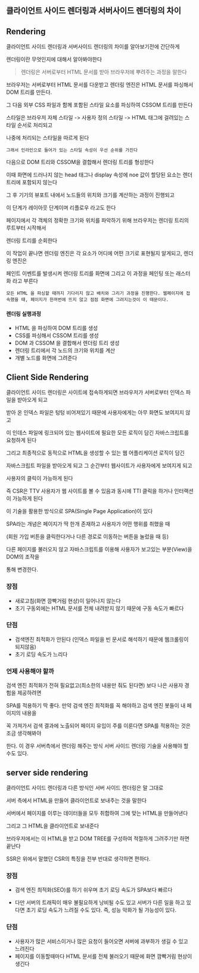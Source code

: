 ## 클라이언트 사이드 렌더링과 서버사이드 렌더링의 차이

## Rendering

클라이언트 사이드 렌더링과 서버사이드 렌더링의 차이를 알아보기전에 간단하게

렌더링이란 무엇인지에 대해서 알아봐야한다

> 렌더링은 서버로부터 HTML 문서를 받아 브라우저에 뿌려주는 과정을 말한다

브라우저는 서버로부터 HTML 문서를 다운받고 렌더링 엔진은 HTML 문서를 파싱해서 DOM 트리를 만든다.

그 다음 외부 CSS 파일과 함께 포함된 스타일 요소를 파싱하여 CSSOM 트리를 만든다

스타일은 브라우저 자체 스타일 -> 사용자 정의 스타일 -> HTML 태그에 걸려있는 스타일 순서로 처리되고

나중에 처리되는 스타일을 따르게 된다

`그래서 인라인으로 들어가 있는 스타일 속성이 우선 순위를 가진다`

다음으로 DOM 트리와 CSSOM을 결합해서 렌더링 트리를 형성한다

이때 화면에 드러나지 않는 head 태그나 display 속성에 noe 값이 할당된 요소는 렌더 트리에 포함되지 않는다

그 후 기기의 뷰포트 내에서 노드들의 위치와 크기를 계산하는 과정이 진행되고

이 단계가 레이아웃 단계이며 리플로우 라고도 한다

페이지에서 각 객체의 정확한 크기와 위치를 파악하기 위해 브라우저는 렌더링 트리의 루트부터 시작해서

렌더링 트리를 순회한다

이 작업이 끝나면 렌더링 엔진은 각 요소가 어디에 어떤 크기로 표현될지 알게되고, 렌더링 엔진은

페인트 이벤트를 발생시켜 렌더링 트리를 화면에 그리고 이 과정을 페인팅 또는 래스터화 라고 부른다

`모든 HTML 을 파싱할 때까지 기다리지 않고 배치와 그리기 과정을 진행한다. 웹페이지에 접속했을 때, 페이지가 한꺼번에 뜨지 않고 점점 화면에 그려지는것이 이 때문이다.`

#### 렌더링 실행과정

- HTML 을 파싱하여 DOM 트리를 생성
- CSS를 파싱해서 CSSOM 트리를 생성
- DOM 과 CSSOM 을 결합해서 렌더링 트리 생성
- 렌더링 트리에서 각 노드의 크기와 위치를 계산
- 개별 노드를 화면에 그려준다

## Client Side Rendering

클라이언트 사이드 렌더링은 사이트에 접속하게되면 브라우저가 서버로부터 인덱스 파일을 받아오게 되고

받아 온 인덱스 파일은 텅텅 비어져있기 때문에 사용자에게는 아무 화면도 보여지지 않고

이 인데스 파일에 링크되어 있는 웹사이트에 필요한 모든 로직이 담긴 자바스크립트를 요청하게 된다

그리고 최종적으로 동적으로 HTML을 생성할 수 있는 웹 어플리케이션 로직이 담긴

자바스크립트 파일을 받아오게 되고 그 순간부터 웹사이트가 사용자에게 보여지게 되고

사용자의 클릭이 가능하게 된다

즉 CSR은 TTV 사용자가 웹 사이트를 볼 수 있음과 동시에 TTI 클릭을 하거나 인터랙션이 가능하게 된다

이 기술을 활용한 방식으로 SPA(Single Page Application)이 있다

SPA라는 개념은 페이지가 딱 한개 존재하고 사용자가 어떤 행위를 취했을 때

(회원 가입 버튼을 클릭한다거나 다른 경로로 이동하는 버튼을 눌렀을 때 등)

다른 페이지를 불러오지 않고 자바스크립트를 이용해 사용자가 보고있는 부분(View)을 DOM의 조작을

통해 변경한다.

### 장점

- 새로고침(화면 깜빡거림 현상)이 일어나지 않는다
- 초기 구동외에는 HTML 문서를 전체 내려받지 않기 때문에 구동 속도가 빠르다

### 단점

- 검색엔진 최적화가 안된다 (인덱스 파일을 빈 문서로 해석하기 때문에 웹크롤링이 되지않음)
- 초기 로딩 속도가 느리다

### 언제 사용해야 할까

검색 엔진 최적화가 전혀 필요없고(최소한의 내용만 줘도 된다면) 보다 나은 사용자 경험을 제공하려면

SPA를 적용하기 딱 좋다. 만약 검색 엔진 최적화를 꼭 해야하고 검색 엔진 봇들이 내 페이지의 내용을

꼭 가져가서 검색 결과에 노출되어 페이지 유입이 주를 이룬다면 SPA를 적용하는 것은 조금 생각해봐야

한다. 이 경우 서버측에서 렌더링 해주는 방식 서버 사이드 렌더링 기술을 사용해야 할 수도 있다.

## server side rendering

클라이언트 사이드 렌더링과 다른 방식인 서버 사이드 렌더링은 말 그대로

서버 측에서 HTML을 만들어 클라이언트로 보내주는 것을 말한다

서버에서 페이지를 이루는 데이터들을 모두 취합하여 그에 맞는 HTML을 만들어낸다

그리고 그 HTML을 클라이언트로 보내준다

브라우저에서는 이 HTML을 받고 DOM TREE를 구성하여 적절하게 그려주기만 하면 끝난다

SSR은 위에서 말했던 CSR의 특징을 전부 반대로 생각하면 편하다.

### 장점

- 검색 엔진 최적화(SEO)를 하기 쉬우며 초기 로딩 속도가 SPA보다 빠르다

- 다만 서버의 트래픽이 매우 불필요하게 낭비될 수도 있고 서버가 다른 일을 하고 있다면 초기 로딩 속도가 느려질 수도 있다. 즉, 성능 악화가 될 가능성이 있다.

### 단점

- 사용자가 많은 서비스이거나 많은 요청이 들어오면 서버에 과부하가 생길 수 있고 느려진다
- 페이지를 이동할때마다 HTML 문서를 전체 불러오기 때문에 화면 깜빡거림 현상이 생긴다
